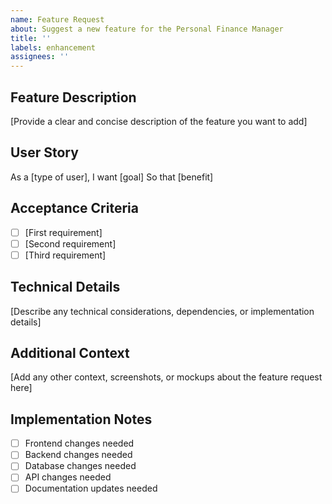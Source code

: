 ```yaml
---
name: Feature Request
about: Suggest a new feature for the Personal Finance Manager
title: ''
labels: enhancement
assignees: ''
---
```


## Feature Description
[Provide a clear and concise description of the feature you want to add]

## User Story
As a [type of user],
I want [goal]
So that [benefit]

## Acceptance Criteria
- [ ] [First requirement]
- [ ] [Second requirement]
- [ ] [Third requirement]

## Technical Details
[Describe any technical considerations, dependencies, or implementation details]

## Additional Context
[Add any other context, screenshots, or mockups about the feature request here]

## Implementation Notes
- [ ] Frontend changes needed
- [ ] Backend changes needed
- [ ] Database changes needed
- [ ] API changes needed
- [ ] Documentation updates needed 